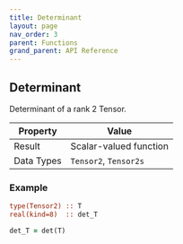 ```yaml
---
title: Determinant
layout: page
nav_order: 3
parent: Functions
grand_parent: API Reference
---
```


## Determinant

Determinant of a rank 2 Tensor.

| Property   | Value                  |
| ---        | ---                    |
| Result     | Scalar-valued function |
| Data Types | `Tensor2`, `Tensor2s`  |

### Example

```fortran
type(Tensor2) :: T
real(kind=8)  :: det_T

det_T = det(T)
```
